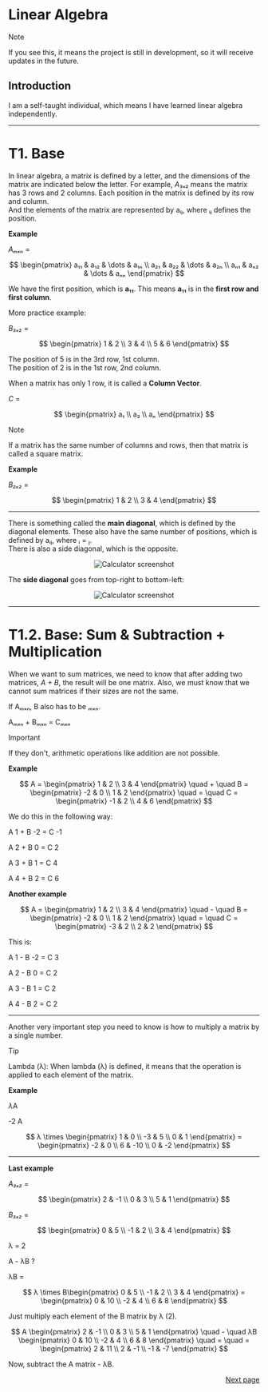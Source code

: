 # Linear Algebra

> [!NOTE]  
> If you see this, it means the project is still in development, so it will receive updates in the future.

## Introduction

I am a self-taught individual, which means I have learned linear algebra independently.

---

# T1. Base

In linear algebra, a matrix is defined by a letter, and the dimensions of the matrix are indicated below the letter. For example, *A*₃ₓ₂ means the matrix has 3 rows and 2 columns. Each position in the matrix is defined by its row and column.  
And the elements of the matrix are represented by aᵢⱼ, where ᵢⱼ defines the position.

**Example**

*Aₘₓₙ* =

$$
\begin{pmatrix}
  a₁₁ & a₁₂ & \dots & a₁ₙ  \\
  a₂₁ & a₂₂ & \dots & a₂ₙ  \\
  aₙ₁ & aₙ₂ & \dots & aₙₙ 
\end{pmatrix}
$$

We have the first position, which is **a₁₁**. This means **a₁₁** is in the **first row and first column**.

More practice example:

*B₃ₓ₂* =

$$
\begin{pmatrix}
  1 & 2  \\
  3 & 4  \\
  5 & 6 
\end{pmatrix}
$$

The position of 5 is in the 3rd row, 1st column.  
The position of 2 is in the 1st row, 2nd column.

When a matrix has only 1 row, it is called a **Column Vector**.

*C* =

$$
\begin{pmatrix}
  a₁ \\
  a₂ \\
  aₙ
\end{pmatrix}
$$

> [!NOTE]  
> If a matrix has the same number of columns and rows, then that matrix is called a square matrix.

**Example**

*B₂ₓ₂* =

$$
\begin{pmatrix}
  1 & 2  \\
  3 & 4   
\end{pmatrix}
$$

---

There is something called the **main diagonal**, which is defined by the diagonal elements. These also have the same number of positions, which is defined by aᵢⱼ, where ᵢ = ⱼ.  
There is also a side diagonal, which is the opposite.  
<p align="center">
   <img src="https://github.com/user-attachments/assets/fa011eb9-92aa-46f3-9918-ec3e09d4bbee" alt="Calculator screenshot" />
</p>

The **side diagonal** goes from top-right to bottom-left:

<p align="center">
   <img src="https://github.com/user-attachments/assets/c50a5ba9-135f-4bab-91e7-a3290871f201" alt="Calculator screenshot" />
</p>

---

# T1.2. Base: Sum & Subtraction + Multiplication

When we want to sum matrices, we need to know that after adding two matrices, *A + B*, the result will be one matrix. Also, we must know that we cannot sum matrices if their sizes are not the same.

If Aₘₓₙ, B also has to be ₘₓₙ.

Aₘₓₙ + Bₘₓₙ = Cₘₓₙ

> [!IMPORTANT]  
> If they don't, arithmetic operations like addition are not possible.

**Example**

$$
A = \begin{pmatrix}
  1 & 2  \\
  3 & 4   
\end{pmatrix}
\quad + \quad
B = \begin{pmatrix}
  -2 & 0  \\
  1 & 2   
\end{pmatrix}
\quad = \quad
C = \begin{pmatrix}
  -1 & 2  \\
  4 & 6
\end{pmatrix}
$$

We do this in the following way:

A 1 + B -2 = C -1

A 2 + B 0 = C 2

A 3 + B 1 = C 4

A 4 + B 2 = C 6

**Another example**

$$
A = \begin{pmatrix}
  1 & 2  \\
  3 & 4   
\end{pmatrix}
\quad - \quad
B = \begin{pmatrix}
  -2 & 0  \\
  1 & 2   
\end{pmatrix}
\quad = \quad
C = \begin{pmatrix}
  -3 & 2  \\
  2 & 2
\end{pmatrix}
$$

This is:

A 1 - B -2 = C 3

A 2 - B 0 = C 2

A 3 - B 1 = C 2

A 4 - B 2 = C 2 

---

Another very important step you need to know is how to multiply a matrix by a single number.

> [!TIP]  
> Lambda (λ): When lambda (λ) is defined, it means that the operation is applied to each element of the matrix.

**Example**

*λ*A

-2 A

$$
λ \times \begin{pmatrix}
    1 & 0 \\
    -3 & 5 \\
    0 & 1
\end{pmatrix}
= \begin{pmatrix}
    -2 & 0 \\
    6 & -10 \\
    0 & -2
\end{pmatrix}
$$

---

**Last example**

*A₃ₓ₂* =

$$
\begin{pmatrix}
  2 & -1  \\
  0 & 3  \\
  5 & 1 
\end{pmatrix}
$$

*B₃ₓ₂* =

$$
\begin{pmatrix}
  0 & 5  \\
  -1 & 2  \\
  3 & 4 
\end{pmatrix}
$$

λ = 2

A - λB ?

λB = 

$$
λ \times B\begin{pmatrix}
    0 & 5 \\
    -1 & 2 \\
    3 & 4
\end{pmatrix}
= \begin{pmatrix}
    0 & 10 \\
    -2 & 4 \\
    6 & 8
\end{pmatrix}
$$

Just multiply each element of the B matrix by λ (2).

$$
A \begin{pmatrix}
  2 & -1  \\
  0 & 3  \\
  5 & 1 
\end{pmatrix}
\quad - \quad
λB \begin{pmatrix}
    0 & 10 \\
    -2 & 4 \\
    6 & 8
\end{pmatrix}
\quad = \quad
 = \begin{pmatrix}
    2 & 11 \\
    2 & -1 \\
    -1 & -7
\end{pmatrix}
$$

Now, subtract the A matrix - λB.
  
<p align="right">
  <a href="https://github.com/21Sec0nds/LinearAlgebra/tree/T2">Next page</a>
</p>
